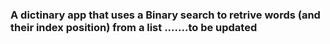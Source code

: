 <h3>A  dictinary app that uses a Binary search to retrive words (and their index position) from a list .......to be updated</h3> 
